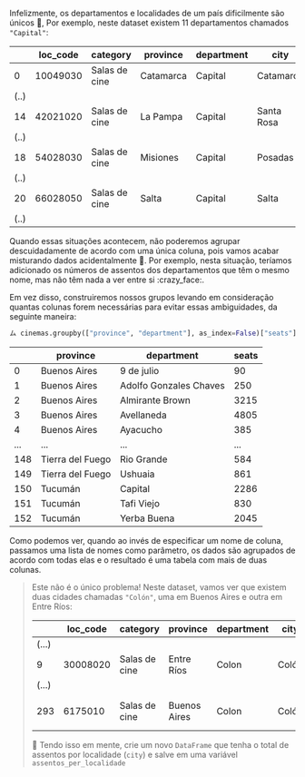 Infelizmente, os departamentos e localidades de um país dificilmente são únicos :facepalm:, Por exemplo, neste dataset existem 11 departamentos chamados `"Capital"`:

||loc_code|category|province|department|city|name|
|---|---|---|---|---|---|---|
|0|10049030|Salas de cine|Catamarca|Capital|Catamarca|Cinemacenter
|(..)|
|14|42021020|Salas de cine|La Pampa|Capital|Santa Rosa|Milenium
|(..)|
|18|54028030|Salas de cine|Misiones|Capital|Posadas|Del Conocimiento
|(..)|
|20|66028050|Salas de cine|Salta|Capital|Salta|El Teatrino
|(..)|


Quando essas situações acontecem, não poderemos agrupar descuidadamente de acordo com uma única coluna, pois vamos acabar misturando dados acidentalmente 🙅. Por exemplo, nesta situação, teríamos adicionado os números de assentos dos departamentos que têm o mesmo nome, mas não têm nada a ver entre si :crazy_face:.

Em vez disso, construiremos nossos grupos levando em consideração quantas colunas forem necessárias para evitar essas ambiguidades, da seguinte maneira:

```python
ム cinemas.groupby(["province", "department"], as_index=False)["seats"].sum()
```

||province |department |seats|
|---|---|---|---|
|0 |Buenos Aires |9 de julio |90
|1 |Buenos Aires |Adolfo Gonzales Chaves |250
|2 |Buenos Aires |Almirante Brown |3215
|3 |Buenos Aires |Avellaneda |4805
|4 |Buenos Aires |Ayacucho |385
|... |... |... |...
|148 |Tierra del Fuego |Rio Grande |584
|149 |Tierra del Fuego |Ushuaia |861
|150 |Tucumán |Capital |2286
|151 |Tucumán |Tafi Viejo |830
|152 |Tucumán |Yerba Buena |2045
 
Como podemos ver, quando ao invés de especificar um nome de coluna, passamos uma lista de nomes como parâmetro, os dados são agrupados de acordo com todas elas e o resultado é uma tabela com mais de duas colunas.

>Este não é o único problema! Neste dataset, vamos ver que existem duas cidades chamadas `"Colón"`, uma em Buenos Aires e outra em Entre Ríos:
>
> ||loc_code|category|province|department|city|name|
> |---|---|---|---|---|---|---|
> |(...)|
> |9|30008020|Salas de cine|Entre Ríos|Colon|Colón|Starlight
> |(...)|
> |293|6175010|Salas de cine|Buenos Aires|Colon|Colón|Cine Teatro Colon
>
> :seat: Tendo isso em mente, crie um novo `DataFrame` que tenha o total de assentos por localidade (`city`) e salve em uma variável `assentos_per_localidade`


<style>

blockquote .table {
  background: white;
  border-radius: 5px;
  margin: 9px 0;
}

</style>